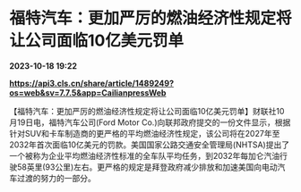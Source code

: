 # 福特汽车：更加严厉的燃油经济性规定将让公司面临10亿美元罚单

**2023-10-18 19:22**

**https://api3.cls.cn/share/article/1489249?os=web&sv=7.7.5&app=CailianpressWeb**

【福特汽车：更加严厉的燃油经济性规定将让公司面临10亿美元罚单】财联社10月19日电，福特汽车公司(Ford Motor Co.)向联邦政府提交的一份文件显示，根据针对SUV和卡车制造商的更严格的平均燃油经济性规定，该公司将在2027年至2032年首次面临10亿美元的罚款。美国国家公路交通安全管理局(NHTSA)提出了一个被称为企业平均燃油经济性标准的全车队平均任务，到2032年每加仑汽油行驶58英里(93公里)左右。更严格的规定是拜登政府减少排放和加速美国向电动汽车过渡的努力的一部分。